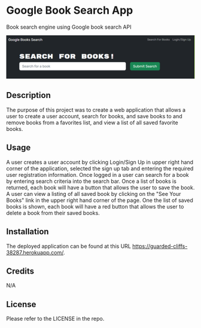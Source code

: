 # Google Book Search App
Book search engine using Google book search API



![](./client/public/book-search.png)


## Description

The purpose of this project was to create a web application that allows a user to create a user account, search for books, and save books to and remove books from a favorites list, and view a list of all saved favorite books.

## Usage

A user creates a user account by clicking Login/Sign Up in upper right hand corner of the application, selected the sign up tab and entering the required user registration information.  Once logged in a user can search for a book by entering search criteria into the search bar.  Once a list of books is returned, each book will have a button that allows the user to save the book.  A user can view a listing of all saved book by clicking on the "See Your Books" link in the upper right hand corner of the page.  One the list of saved books is shown, each book will have a red button that  allows the user to delete a book from their saved books.

## Installation

The deployed application can be found at this URL https://guarded-cliffs-38287.herokuapp.com/.


## Credits

N/A

## License

Please refer to the LICENSE in the repo.